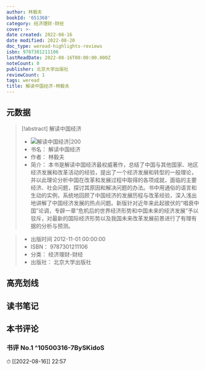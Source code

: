 ```yaml
---
author: 林毅夫
bookId: '651368'
category: 经济理财-财经
cover: >-
date created: 2022-08-16
date modified: 2022-08-20
doc_type: weread-highlights-reviews
isbn: 9787301211106
lastReadDate: 2022-08-16T00:00:00.000Z
noteCount: 0
publisher: 北京大学出版社
reviewCount: 1
tags: weread
title: 解读中国经济-林毅夫
---
```


## 元数据

> [!abstract] 解读中国经济
> - ![ 解读中国经济|200](https://wfqqreader-1252317822.image.myqcloud.com/cover/368/651368/t7_651368.jpg)
> - 书名： 解读中国经济
> - 作者： 林毅夫
> - 简介： 本书是解读中国经济最权威著作，总结了中国与其他国家、地区经济发展和改革活动的经验，提出了一个经济发展和转型的一般理论，并以此理论分析中国在改革和发展过程中取得的各项成就，面临的主要经济、社会问题，探讨其原因和解决问题的办法。书中用通俗的语言和生动的实例，系统地回顾了中国经济的发展历程与改革经验，深入浅出地讲解了中国经济发展的热点问题。新版针对近年来此起彼伏的“唱衰中国”论调，专辟一章“危机后的世界经济形势和中国未来的经济发展”予以驳斥，对最新的国际经济形势以及我国未来改革发展前景进行了有理有据的分析与预测。

> - 出版时间 2012-11-01 00:00:00
> - ISBN： 9787301211106
> - 分类： 经济理财-财经
> - 出版社： 北京大学出版社

## 高亮划线

## 读书笔记

## 本书评论

### 书评 No.1 ^10500316-7BySKidoS

⏱ [[2022-08-16]] 22:57
